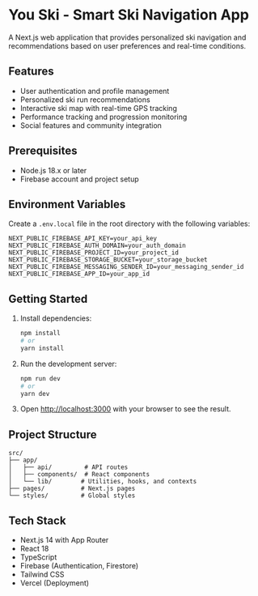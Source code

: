 # You Ski - Smart Ski Navigation App

A Next.js web application that provides personalized ski navigation and recommendations based on user preferences and real-time conditions.

## Features

- User authentication and profile management
- Personalized ski run recommendations
- Interactive ski map with real-time GPS tracking
- Performance tracking and progression monitoring
- Social features and community integration

## Prerequisites

- Node.js 18.x or later
- Firebase account and project setup

## Environment Variables

Create a `.env.local` file in the root directory with the following variables:

```env
NEXT_PUBLIC_FIREBASE_API_KEY=your_api_key
NEXT_PUBLIC_FIREBASE_AUTH_DOMAIN=your_auth_domain
NEXT_PUBLIC_FIREBASE_PROJECT_ID=your_project_id
NEXT_PUBLIC_FIREBASE_STORAGE_BUCKET=your_storage_bucket
NEXT_PUBLIC_FIREBASE_MESSAGING_SENDER_ID=your_messaging_sender_id
NEXT_PUBLIC_FIREBASE_APP_ID=your_app_id
```

## Getting Started

1. Install dependencies:
   ```bash
   npm install
   # or
   yarn install
   ```

2. Run the development server:
   ```bash
   npm run dev
   # or
   yarn dev
   ```

3. Open [http://localhost:3000](http://localhost:3000) with your browser to see the result.

## Project Structure

```
src/
├── app/
│   ├── api/         # API routes
│   ├── components/  # React components
│   └── lib/        # Utilities, hooks, and contexts
├── pages/          # Next.js pages
└── styles/         # Global styles
```

## Tech Stack

- Next.js 14 with App Router
- React 18
- TypeScript
- Firebase (Authentication, Firestore)
- Tailwind CSS
- Vercel (Deployment)